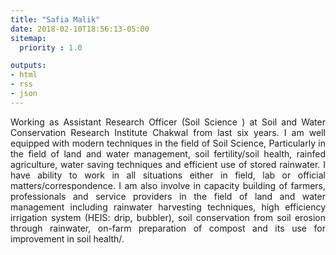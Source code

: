 ```yaml
---
title: "Safia Malik"
date: 2018-02-10T18:56:13-05:00
sitemap:
  priority : 1.0

outputs:
- html
- rss
- json
---
```

<p align= justify > Working as Assistant Research Officer (Soil Science ) at Soil and Water Conservation Research Institute Chakwal from last six years. I am well equipped with modern techniques in the field of Soil Science, Particularly in the field of land and water management, soil fertility/soil health, rainfed agriculture, water saving techniques and efficient use of stored rainwater. I have ability to work in all situations either in field, lab or official matters/correspondence. I am also involve in capacity building of farmers, professionals and service providers in the field of land and water management including rainwater harvesting techniques, high efficiency irrigation system (HEIS: drip, bubbler), soil conservation from soil erosion through rainwater, on-farm preparation of compost and its use for improvement in soil health/.</p>
